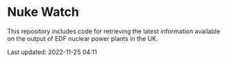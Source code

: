# Nuke Watch

This repository includes code for retrieving the latest information available on the output of EDF nuclear power plants in the UK.

Last updated: 2022-11-25 04:11